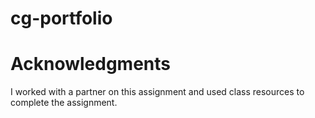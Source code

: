 # cg-portfolio

# Acknowledgments
I worked with a partner on this assignment and used class resources to complete the assignment.